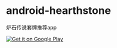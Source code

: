 android-hearthstone
===================

炉石传说套牌推荐app


<a href="https://play.google.com/store/apps/details?id=me.biubiubiu.hearthstone">
  <img alt="Get it on Google Play"
       src="https://developer.android.com/images/brand/zh-cn_generic_rgb_wo_60.png" />
</a>

